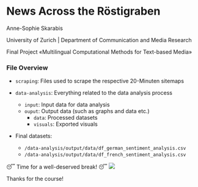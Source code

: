 # News Across the Röstigraben

Anne-Sophie Skarabis

University of Zurich | Department of Communication and Media Research

Final Project «Multilingual Computational Methods for Text-based Media»

### File Overview

- `scraping`: Files used to scrape the respective 20-Minuten sitemaps

- `data-analysis`: Everything related to the data analysis process
    - `input`: Input data for data analysis
    - `ouput`: Output data (such as graphs and data etc.)
        - `data`: Processed datasets
        - `visuals`: Exported visuals


- Final datasets:
    - `/data-analysis/output/data/df_german_sentiment_analysis.csv`
     - `/data-analysis/output/data/df_french_sentiment_analysis.csv`


😴 Time for a well-deserved break! 😴
![]([https://giphy.com/embed/4kNO1v6ABvMXu](https://media.giphy.com/media/v1.Y2lkPTc5MGI3NjExa3EwMGg3ZW00dWxnZ3F3NGtvMDFpcjg2azNnbjRmdXdpanhrZ215aSZlcD12MV9pbnRlcm5hbF9naWZfYnlfaWQmY3Q9Zw/4kNO1v6ABvMXu/giphy.gif)https://media.giphy.com/media/v1.Y2lkPTc5MGI3NjExa3EwMGg3ZW00dWxnZ3F3NGtvMDFpcjg2azNnbjRmdXdpanhrZ215aSZlcD12MV9pbnRlcm5hbF9naWZfYnlfaWQmY3Q9Zw/4kNO1v6ABvMXu/giphy.gif)

Thanks for the course!
